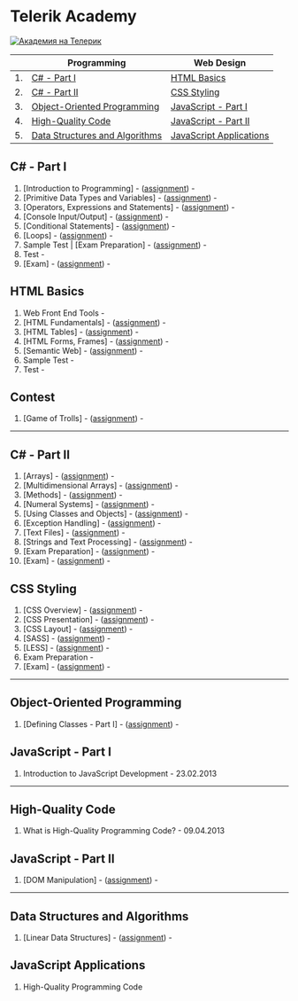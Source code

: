 # Telerik Academy

<a href="http://academy.telerik.com/?utm_source=site&amp;utm_medium=banner&amp;utm_content=468x60&amp;utm_campaign=community" title="Уроци по програмиране">
    <img src="http://academy.telerik.com/images/default-album/telerik-academy-banner.jpg?sfvrsn=2" alt="Академия на Телерик" />
</a>

|     | Programming                                                         | Web Design                                      |
| --- | ------------------------------------------------------------------- | ----------------------------------------------- |
| 1.  | [C# - Part I](#c---part-i)                                          | [HTML Basics](#html-basics)                     |
| 2.  | [C# - Part II](#c---part-ii)                                        | [CSS Styling](#css-styling)                     |
| 3.  | [Object-Oriented Programming](#object-oriented-programming)         | [JavaScript - Part I](#javascript---part-i)     |
| 4.  | [High-Quality Code](#high-quality-code)                             | [JavaScript - Part II](#javascript---part-ii)   |
| 5.  | [Data Structures and Algorithms](#data-structures-and-algorithms)   | [JavaScript Applications](#javascript-applications)   |

## C# - Part I

1. [Introduction to Programming] - ([assignment](https://github.com/jasssonpet/TelerikAcademy/blob/master/Programming/1.CSharpPartOne/1.IntroductionToProgramming/README.md)) - 
2. [Primitive Data Types and Variables] - ([assignment](https://github.com/jasssonpet/TelerikAcademy/blob/master/Programming/1.CSharpPartOne/2.PrimitiveDataTypesAndVariables/README.md)) - 
3. [Operators, Expressions and Statements] - ([assignment](https://github.com/jasssonpet/TelerikAcademy/blob/master/Programming/1.CSharpPartOne/3.OperatorsExpressionsAndStatements/README.md)) - 
4. [Console Input/Output] - ([assignment](https://github.com/jasssonpet/TelerikAcademy/blob/master/Programming/1.CSharpPartOne/4.ConsoleInputOutput/README.md)) - 
5. [Conditional Statements] - ([assignment](https://github.com/jasssonpet/TelerikAcademy/blob/master/Programming/1.CSharpPartOne/5.ConditionalStatements/README.md)) - 
6. [Loops] - ([assignment](https://github.com/jasssonpet/TelerikAcademy/blob/master/Programming/1.CSharpPartOne/6.Loops/README.md)) - 
7. Sample Test | [Exam Preparation] - ([assignment](https://github.com/jasssonpet/TelerikAcademy/blob/master/Programming/1.CSharpPartOne/7.ExamPreparation/README.md)) - 
8. Test - 
9. [Exam] - ([assignment](https://github.com/jasssonpet/TelerikAcademy/blob/master/Programming/1.CSharpPartOne/9.Exam/README.md)) - 

## HTML Basics

1. Web Front End Tools - 
2. [HTML Fundamentals] - ([assignment](https://github.com/jasssonpet/TelerikAcademy/blob/master/WebDesign/1.HTMLBasics/2.HTMLFundamentals/README.md)) - 
3. [HTML Tables] - ([assignment](https://github.com/jasssonpet/TelerikAcademy/blob/master/WebDesign/1.HTMLBasics/3.HTMLTables/README.md)) - 
4. [HTML Forms, Frames] - ([assignment](https://github.com/jasssonpet/TelerikAcademy/blob/master/WebDesign/1.HTMLBasics/4.HTMLFormsFrames/README.md)) - 
5. [Semantic Web] - ([assignment](https://github.com/jasssonpet/TelerikAcademy/blob/master/WebDesign/1.HTMLBasics/5.SemanticWeb/README.md)) - 
6. Sample Test - 
7. Test - 

## Contest

1. [Game of Trolls] - ([assignment](https://github.com/jasssonpet/TelerikAcademy/blob/master/Contest/1.TrollsGame/README.md)) - 

---

## C# - Part II

1. [Arrays] - ([assignment](https://github.com/jasssonpet/TelerikAcademy/blob/master/Programming/2.CSharpPartTwo/1.Arrays/README.md)) - 
2. [Multidimensional Arrays] - ([assignment](https://github.com/jasssonpet/TelerikAcademy/blob/master/Programming/2.CSharpPartTwo/2.MultidimensionalArrays/README.md)) - 
3. [Methods] - ([assignment](https://github.com/jasssonpet/TelerikAcademy/blob/master/Programming/2.CSharpPartTwo/3.Methods/README.md)) - 
4. [Numeral Systems] - ([assignment](https://github.com/jasssonpet/TelerikAcademy/blob/master/Programming/2.CSharpPartTwo/4.NumeralSystems/README.md)) - 
5. [Using Classes and Objects] - ([assignment](https://github.com/jasssonpet/TelerikAcademy/blob/master/Programming/2.CSharpPartTwo/5.UsingClassesAndObjects/README.md)) - 
6. [Exception Handling] - ([assignment](https://github.com/jasssonpet/TelerikAcademy/blob/master/Programming/2.CSharpPartTwo/6.ExceptionHandling/README.md)) - 
7. [Text Files] - ([assignment](https://github.com/jasssonpet/TelerikAcademy/blob/master/Programming/2.CSharpPartTwo/7.TextFiles/README.md)) - 
8. [Strings and Text Processing] - ([assignment](https://github.com/jasssonpet/TelerikAcademy/blob/master/Programming/2.CSharpPartTwo/8.StringsAndTextProcessing/README.md)) - 
9. [Exam Preparation] - ([assignment](https://github.com/jasssonpet/TelerikAcademy/blob/master/Programming/2.CSharpPartTwo/9.ExamPreparation/README.md)) - 
10. [Exam] - ([assignment](https://github.com/jasssonpet/TelerikAcademy/blob/master/Programming/2.CSharpPartTwo/10.Exam/README.md)) - 

## CSS Styling

1. [CSS Overview] - ([assignment](https://github.com/jasssonpet/TelerikAcademy/blob/master/WebDesign/2.CSSStyling/1.CSSOverview/README.md)) - 
2. [CSS Presentation] - ([assignment](https://github.com/jasssonpet/TelerikAcademy/blob/master/WebDesign/2.CSSStyling/2.CSSPresentation/README.md)) - 
4. [CSS Layout] - ([assignment](https://github.com/jasssonpet/TelerikAcademy/blob/master/WebDesign/2.CSSStyling/3.CSSLayout/README.md)) - 
5. [SASS] - ([assignment](https://github.com/jasssonpet/TelerikAcademy/blob/master/WebDesign/2.CSSStyling/4.SASS/README.md)) - 
6. [LESS] - ([assignment](https://github.com/jasssonpet/TelerikAcademy/blob/master/WebDesign/2.CSSStyling/5.LESS/README.md)) - 
7. Exam Preparation - 
8. [Exam] - ([assignment](https://github.com/jasssonpet/TelerikAcademy/blob/master/WebDesign/2.CSSStyling/7.Exam/README.md)) - 

---

## Object-Oriented Programming

1. [Defining Classes - Part I] - ([assignment](https://github.com/jasssonpet/TelerikAcademy/blob/master/Programming/3.ObjectOrientedProgramming/1.DefiningClassesPartOne/README.md)) - 

## JavaScript - Part I

1. Introduction to JavaScript Development - 23.02.2013

---

## High-Quality Code

1. What is High-Quality Programming Code? - 09.04.2013

##  JavaScript - Part II

1. [DOM Manipulation] - ([assignment](https://github.com/jasssonpet/TelerikAcademy/blob/master/WebDesign/4.JavaScriptPartTwo/1.DomManipulation/README.md)) - 

---

## Data Structures and Algorithms

1. [Linear Data Structures] - ([assignment](https://github.com/jasssonpet/TelerikAcademy/tree/master/Programming/5.DataStructuresAndAlgorithms/2.LinearDataStructures/README.md)) - 

## JavaScript Applications

1. High-Quality Programming Code
